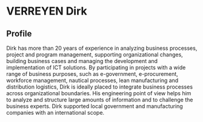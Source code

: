 # VERREYEN Dirk
## Profile
Dirk has more than 20 years of experience in analyzing business processes, project and program management, supporting organizational changes, building business cases and managing the development and implementation of ICT solutions. 
By participating in projects with a wide range of business purposes, such as e-government, e-procurement, workforce management, nautical processes, lean manufacturing and distribution logistics, Dirk is ideally placed to integrate business processes across organizational boundaries. His engineering point of view helps him to analyze and structure large amounts of information and to challenge the business experts. Dirk supported local government and manufacturing companies with an international scope.
